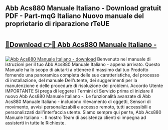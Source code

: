 ## Abb Acs880 Manuale Italiano - Download gratuit PDF - Part-mqG Italiano Nuovo manuale del proprietario di riparazione rTeUE

# <h2><a href="http://dffckak.blite.top/?on=Abb+Acs880+Manuale+Italiano+-">🔗Download 👉🔴 Abb Acs880 Manuale Italiano -</a></h2>

[![Abb Acs880 Manuale Italiano - download](https://i.imgur.com/lujVjoI.png)](http://dffckak.blite.top/?on=Abb+Acs880+Manuale+Italiano+-)
Benvenuto nel manuale di Istruzioni per il tuo Abb Acs880 Manuale Italiano - appena arrivato. Questo Manuale ha lo scopo di aiutarti a ottenere il massimo dal tuo Prodotto fornendo una panoramica completa delle sue caratteristiche, del processo di installazione, del manuale Dell'utente, dei suggerimenti per la manutenzione e delle procedure di risoluzione dei problemi. Accordo Utente IMPORTANTE Si prega di leggere i Termini di Servizio prima di iniziare il nuovo Abb Acs880 Manuale Italiano -. Le funzionalità avanzate di Abb Acs880 Manuale Italiano - includono rilevamento di oggetti, Sensori di movimento, avvisi personalizzabili e accesso remoto, tutti accessibili e personalizzati dall'interfaccia utente. Siamo sempre qui per te, Abb Acs880 Manuale Italiano -. Il nostro Team di assistenza clienti si impegna ad assisterti in tutte le Richieste.
